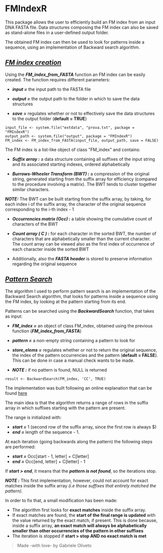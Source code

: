 ﻿# FMIndexR

This package allows the user to efficiently build an FM index from an input DNA FASTA file. Data structures composing the FM index can also be saved as stand-alone files in a user-defined output folder.

The obtained FM index can then be used to look for patterns inside a sequence, using an implementation of Backward search algorithm.

## **_<u>FM index creation  </u>_**

Using the **_FM_index_from_FASTA_** function an FM index 
can be easily created. The function requires different parameters:

-   **_input =_**  the input path to the FASTA file

-   **_output =_**  the output path to the folder in which to save the data structures

-   **_save =_**  regulates whether or not to effectively save the data structures to the output folder (**default = TRUE**)

```
input_file <- system.file("extdata", "prova.txt", package = "FMIndexR")
output_path <- system.file("output", package = "FMIndexR")
FM_index <- FM_index_from_FASTA(input_file, output_path, save = FALSE)
```

The FM index is a list-like object of class "FM_index" and contains:

-   **_Suffix array :_**  a data structure containing all suffixes of the input string and its associated starting indexes, ordered alphabetically

-   **_Burrows-Wheeler Transform (BWT) :_** a compression of the original string, generated starting from the suffix array for efficiency (compared to the procedure involving a matrix). The BWT tends to cluster together similar characters. 

**_NOTE:_** The BWT can be built starting from the suffix array, by taking, for each index i of the suffix array, the character of the original sequence corresponding to the i-th index - 1

-   **_Occurrencies matrix (Occ) :_** a table showing the cumulative count of characters of the BWT

-   **_Count array ( C ) :_**  for each character in the sorted BWT, the number of characters that are alphabetically smaller than the current character. The count array can be viewed also as the first index of occurrence of each character inside the sorted BWT

-   Additionally, also the **_FASTA header_** is stored to preserve information regarding the original sequence

## **_<u>Pattern Search</u>_**

The algorithm I used to perform pattern search is an implementation of the Backward Search algorithm, that looks for patterns inside a sequence using the FM index, by looking at the pattern starting from its end.

Patterns can be searched using the **_BackwardSearch_** function, that takes as input:

-   **_FM_index =_**  an object of class FM_index, obtained using the previous function (**_FM_index_from_FASTA_**)

-   **_pattern =_**  a non-empty string containing a pattern to look for

-   **_store_elems =_**  regulates whether or not to return the original sequence, the index of the pattern occurrencies and the pattern (**default = FALSE**). This can be done in case a manual check wants to be made.

-   **_NOTE :_** if no pattern is found, NULL is returned

```{r}
result <- BackwardSearch(FM_index, 'CC', TRUE)
```
The implementation was built following an online explanation that can be found [here](https://tinyurl.com/bwt-reference)

The main idea is that the algorithm returns a range of rows in the suffix array in which suffixes starting with the pattern are present. 

The range is initialized with:
- **_start =_**  1 (second row of the suffix array, since the first row is always \$)
- **_end =_**  length of the sequence - 1.

At each iteration (going backwards along the pattern) the following steps are performed:

-   **_start =_**  Occ[start - 1, letter] + C[letter]
-   **_end =_**  Occ[end, letter] + C[letter] - 1

If **_start \> end_**, it means that the **_pattern is not found_**, so the iterations stop. 

**_NOTE :_** This first implementation, however, could not account for exact matches inside the suffix array _(i.e those suffixes that entirely matched the pattern)._ 

In order to fix that, a small modification has been made: 
- The algorithm first looks for **exact matches** inside the suffix array. 
- If exact matches are found, the **start of the final range is updated** with the value returned by the exact match, if present. This is done because, inside a suffix array, **an exact match will always be alphabetically smaller than other occurrencies of the pattern in other suffixes**
- The iteration is stopped if **start \> stop AND no exact match is met**

>Made -with love- by Gabriele Oliveto
